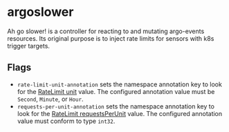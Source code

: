 # argoslower
Ah go slower! is a controller for reacting to and mutating argo-events resources.
Its original purpose is to inject rate limits for sensors with k8s trigger
targets.

## Flags
- `rate-limit-unit-annotation` sets the namespace annotation key to look for the [RateLimit unit](https://github.com/argoproj/argo-events/blob/master/api/sensor.md#ratelimit) value. The configured annotation value must be `Second`, `Minute`, or `Hour`.
- `requests-per-unit-annotation` sets the namespace annotation key to look for the [RateLimit requestsPerUnit](https://github.com/argoproj/argo-events/blob/master/api/sensor.md#ratelimit) value. The configured annotation value must conform to type `int32`.
